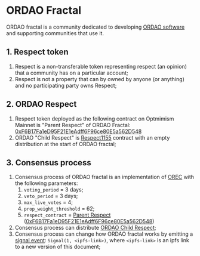 
# ORDAO Fractal

ORDAO fractal is a community dedicated to developing [ORDAO software](https://github.com/sim31/ordao) and supporting communities that use it.

## 1. Respect token

1. Respect is a non-transferable token representing respect (an opinion) that a community has on a particular account;
2. Respect is not a property that can by owned by anyone (or anything) and no participating party owns Respect;

## 2. ORDAO Respect

1. Respect token deployed as the following contract on Optmimism Mainnet is "Parent Respect" of ORDAO Fractal: [0xF6B17Fa1eD95F21E1eAdff6F96ce80E5a562D548](https://optimism.blockscout.com/token/0xF6B17Fa1eD95F21E1eAdff6F96ce80E5a562D548?tab=holders)
2. ORDAO "Child Respect" is [Respect1155](https://github.com/sim31/ordao/tree/59b2fcb840048e8a212a04ce51f378404d4c8f6b/contracts/packages/respect1155) contract with an empty distribution at the start of ORDAO fractal;

## 3. Consensus process

1. Consensus process of ORDAO fractal is an implementation of [OREC](https://github.com/sim31/ordao/blob/59b2fcb840048e8a212a04ce51f378404d4c8f6b/docs/OREC.md#specification) with the following parameters:
    1. `voting_period` = 3 days;
    2. `veto_period` = 3 days;
    3. `max_live_votes` = 4;
    4. `prop_weight_threshold` = 62;
    5. `respect_contract` = [Parent Respect](#2-ordao-respect) ([0xF6B17Fa1eD95F21E1eAdff6F96ce80E5a562D548](https://optimism.blockscout.com/token/0xF6B17Fa1eD95F21E1eAdff6F96ce80E5a562D548?tab=holders))
2. Consensus process can distribute [ORDAO Child Respect](#2-ordao-respect);
3. Consensus process can change how ORDAO fractal works by emitting a [signal event](https://github.com/sim31/ordao/blob/59b2fcb840048e8a212a04ce51f378404d4c8f6b/contracts/packages/orec/contracts/Orec.sol#L90): `Signal(1, <ipfs-link>)`, where `<ipfs-link>` is an ipfs link to a new version of this document;
